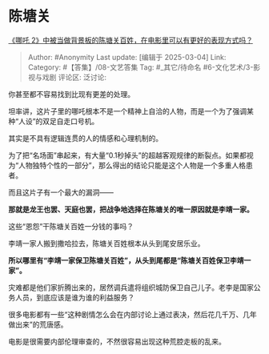 # 陈塘关
[《哪吒 2》中被当做背景板的陈塘关百姓，在电影里可以有更好的表现方式吗？](https://www.zhihu.com/question/13138152285/answer/115671332886)

> Author: #Anonymity
> Last update: [编辑于 2025-03-04]
> Link:
> Category: #【答集】/08-文艺答集 
> Tag: #_其它/待命名  #6-文化艺术/3-影视与戏剧 
> 评论区:
> 泛讨论:

你甚至都不容易找到比现有更差的处理。

坦率讲，这片子里的哪吒根本不是一个精神上自洽的人物，而是一个为了强调某种“人设”的双足自走口号机。

其实是不具有逻辑连贯的人的情感和心理机制的。

为了把“名场面”串起来，有大量“0.1秒掉头”的超越客观规律的断裂点。如果都视为“人物独特个性的一部分”，那么得出的结论只能是这个人物是一个多重人格患者。

而且这片子有一个最大的漏洞——

**那就是龙王也罢、天庭也罢，把战争地选择在陈塘关的唯一原因就是李靖一家。**

这些“恩怨”干陈塘关百姓一分钱的事吗？

李靖一家人搬到撒哈拉去，陈塘关百姓根本从头到尾安居乐业。

**所以哪里有“李靖一家保卫陈塘关百姓”，从头到尾都是“陈塘关百姓保卫李靖一家”。**

灾难都是他们家折腾出来的，居然调兵遣将组织城防保卫自己儿子。老李是国家公务人员，到底应该是谁为谁的利益服务？

  

很多电影都有一些“这种剧情怎么会在内部讨论上通过表决，然后花几千万、几年做出来”的荒唐感。

电影是很需要内部伦理审查的，不然很容易出现这种荒腔走板的乱来。
